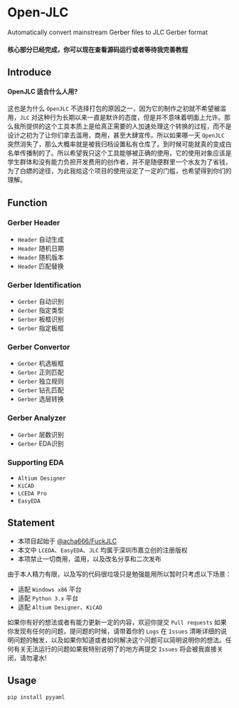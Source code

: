 # Open-JLC
Automatically convert mainstream Gerber files to JLC Gerber format

#### 核心部分已经完成，你可以现在查看源码运行或者等待我完善教程

## Introduce
#### OpenJLC 适合什么人用?
这也是为什么 `OpenJLC` 不选择打包的原因之一，因为它的制作之初就不希望被滥用，`JLC` 对这种行为长期以来一直是默许的态度，但是并不意味着明面上允许。那么我所提供的这个工具本质上是给真正需要的人加速处理这个转换的过程，而不是设计之初为了让你们拿去滥用，商用，甚至大肆宣传。所以如果哪一天 `OpenJLC` 突然消失了，那么大概率就是被我归档设置私有仓库了。到时候可能就真的变成白名单传播制的了。所以希望我只这个工具能够被正确的使用，它的使用对象应该是学生群体和没有能力负担开发费用的创作者，并不是随便群里一个水友为了省钱，为了白嫖的途径，为此我给这个项目的使用设定了一定的门槛，也希望得到你们的理解。   
   
## Function
### Gerber Header
* `Header` 自动生成
* `Header` 随机日期
* `Header` 随机版本
* `Header` 匹配替换

### Gerber Identification
* `Gerber` 自动识别
* `Gerber` 指定类型
* `Gerber` 板框识别
* `Gerber` 指定板框

### Gerber Convertor
* `Gerber` 机选板框
* `Gerber` 正则匹配
* `Gerber` 独立规则
* `Gerber` 钻孔匹配
* `Gerber` 选层转换

### Gerber Analyzer
* `Gerber` 层数识别
* `Gerber` EDA识别

### Supporting EDA
* `Altium Designer`
* `KiCAD`
* `LCEDA Pro`
* `EasyEDA`

## Statement
* 本项目起始于 [@acha666/FuckJLC](https://github.com/acha666/FuckJLC)
* 本文中 `LCEDA`、`EasyEDA`、`JLC` 均属于深圳市嘉立创的注册版权
* 本项禁止一切商用，滥用，以及改名分享和二次发布
   
由于本人精力有限，以及写的代码很垃圾只是勉强能用所以暂时只考虑以下场景：
* 适配 `Windows x86` 平台
* 适配 `Python 3.x` 平台
* 适配 `Altium Designer`、`KiCAD` 

如果你有好的想法或者有能力更新一定的内容，欢迎你提交 `Pull requests` 如果你发现有任何的问题，提问题的时候，请带着你的 `Logs` 在 `Issues` 清晰详细的说明问题的触发，以及如果你知道或者如何解决这个问题可以简明说明你的想法。任何有关无法运行的问题如果我特别说明了的地方再提交 `Issues` 将会被我直接关闭，请勿灌水!


## Usage

``` shell
pip install pyyaml
```